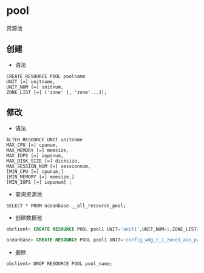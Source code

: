 # pool

资源池

## 创建

- 语法
```shell
CREATE RESOURCE POOL poolname 
UNIT [=] unitname,
UNIT_NUM [=] unitnum, 
ZONE_LIST [=] ('zone' [, 'zone'...]);
```

## 修改

- 语法
```shell
ALTER RESOURCE UNIT unitname 
MAX_CPU [=] cpunum, 
MAX_MEMORY [=] memsize, 
MAX_IOPS [=] iopsnum, 
MAX_DISK_SIZE [=] disksize, 
MAX_SESSION_NUM [=] sessionnum, 
[MIN_CPU [=] cpunum,]
[MIN_MEMORY [=] memsize,] 
[MIN_IOPS [=] iopsnum] ;
```

- 查询资源池
```shell
SELECT * FROM oceanbase.__all_resource_pool;
```

- 创建数据池
```sql
obclient> CREATE RESOURCE POOL pool1 UNIT='unit1',UNIT_NUM=1,ZONE_LIST=('zone1','zone2','zone3');

oceanbase> CREATE RESOURCE POOL pool1 UNIT='config_wdg_t_1_zone3_aio_pcr',UNIT_NUM=1,ZONE_LIST=('zone1','zone3');
```

- 删除
```shell
obclient> DROP RESOURCE POOL pool_name;
```
